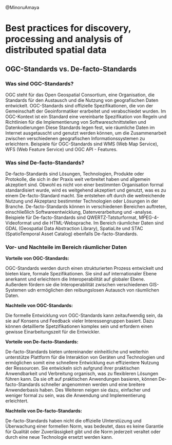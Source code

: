 @MinoruAmaya

# Best practices for discovery, processing and analysis of distributed spatial data
## OGC-Standards vs. De-facto-Standards


### Was sind OGC-Standards?

OGC steht für das Open Geospatial Consortium, eine Organisation, die Standards für den Austausch und die Nutzung von geografischen Daten entwickelt. OGC-Standards sind offizielle Spezifikationen, die von der Gemeinschaft der Geoinformatiker erarbeitet und verabschiedet wurden. Im OGC-Kontext ist ein Standard eine vereinbarte Spezifikation von Regeln und Richtlinien für die Implementierung von Softwareschnittstellen und Datenkodierungen Diese Standards legen fest, wie räumliche Daten im Internet ausgetauscht und genutzt werden können, um die Zusammenarbeit zwischen verschiedenen geografischen Informationssystemen zu erleichtern. Beispiele für OGC-Standards sind WMS (Web Map Service), WFS (Web Feature Service) und OGC API - Features.


### Was sind De-facto-Standards?

De-facto-Standards sind Lösungen, Technologien, Produkte oder Protokolle, die sich in der Praxis weit verbreitet haben und allgemein akzeptiert sind. Obwohl es nicht von einer bestimmten Organisation formal standardisiert wurde, wird es weitgehend akzeptiert und genutzt, was es zu einem De-facto-Standard macht. Sie entstehen oft durch die weitreichende Nutzung und Akzeptanz bestimmter Technologien oder Lösungen in der Branche. De-facto-Standards können in verschiedenen Bereichen auftreten, einschließlich Softwareentwicklung, Datenverarbeitung und -analyse. Beispiele für De-facto-Standards sind QWERTZ-Tatsturformat, MPEG-4-Videoformat und die HTML-Websprache. Im Bereich räumlicher Daten sind GDAL (Geospatial Data Abstraction Library), SpatiaLite und STAC (SpatioTemporal Asset Catalog) ebenfalls De-facto-Standards.


### Vor- und Nachteile im Bereich räumlicher Daten
**Vorteile von OGC-Standards:**

OGC-Standards werden durch einen strukturierten Prozess entwickelt und bieten klare, formale Spezifikationen. Sie sind auf internationaler Ebene anerkannt und erleichtern die Interoperabilität auf globaler Ebene. Außerdem fördern sie die Interoperabilität zwischen verschiedenen GIS-Systemen udn ermöglichen den reibungslosen Autausch von räumlichen Daten.

**Nachteile von OGC-Standards:**

Die formelle Entwicklung von OGC-Standards kann zeitaufwendig sein, da sie auf Konsens und Feedback vieler Interessengruppen basiert. Dazu können detaillierte Spetzifikationen komplex sein und erfordern einen gewisse Einarbeitungszeit für die Entwickler.

**Vorteile von De-facto-Standards:**

De-facto-Standards bieten untereinander einheitliche und weiterhin unterstütze Plattform für die Interaktion von Geräten und Technologien und ermöglichen somit eine schnellere Entwicklung eun effizientere Nutzung der Ressourcen. Sie entwickeln sich aufgrund ihrer praktischen Anwendbarkeit und Verbreitung organisch, was zu flexibleren Lösungen führen kann. Da sie oft auf praktischen Anwendungen basieren, können De-facto-Standards schneller angenommen werden und eine breitere Anwenderbasis haben. Des Weiteren neigen sie dazu, einfacher und weniger formal zu sein, was die Anwendung und Implementierung erleichtert.


**Nachteile von De-facto-Standards:**

De-facto-Standards haben nicht die offizielle UInterstüzung und Überwachung einer formellen Norm, was bedeutet, dass es keine Garantie für Qualität oder Zuverlässigkeit gibt und die Norm jederzeit veraltet oder durch eine neue Technologie ersetzt werden kann.





















